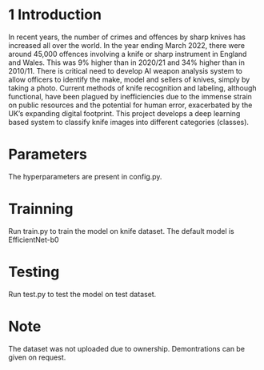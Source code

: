 # 1 Introduction

In recent years, the number of crimes and offences by sharp knives has increased all over the world. In
the year ending March 2022, there were around 45,000 offences involving a knife or sharp instrument in
England and Wales. This was 9% higher than in 2020/21 and 34% higher than in 2010/11. There is critical
need to develop AI weapon analysis system to allow officers to identify the make, model and sellers of
knives, simply by taking a photo. Current methods of knife recognition and labeling, although functional,
have been plagued by inefficiencies due to the immense strain on public resources and the potential for
human error, exacerbated by the UK’s expanding digital footprint. This project develops a deep
learning based system to classify knife images into different categories (classes).

# Parameters
The hyperparameters are present in config.py.

# Trainning
Run train.py to train the model on knife dataset. The default model is EfficientNet-b0

# Testing
Run test.py to test the model on test dataset.

# Note
The dataset was not uploaded due to ownership. 
Demontrations can be given on request.
